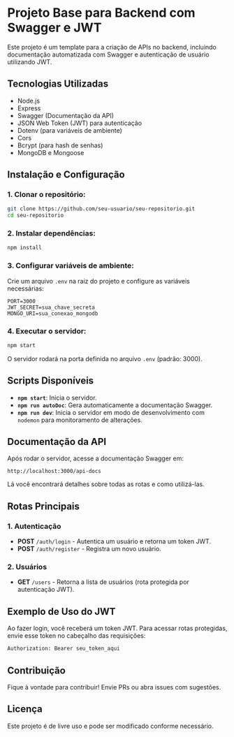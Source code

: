# Projeto Base para Backend com Swagger e JWT

Este projeto é um template para a criação de APIs no backend, incluindo documentação automatizada com Swagger e autenticação de usuário utilizando JWT.

## Tecnologias Utilizadas

- Node.js
- Express
- Swagger (Documentação da API)
- JSON Web Token (JWT) para autenticação
- Dotenv (para variáveis de ambiente)
- Cors
- Bcrypt (para hash de senhas)
- MongoDB e Mongoose

## Instalação e Configuração

### 1. Clonar o repositório:
```sh
git clone https://github.com/seu-usuario/seu-repositorio.git
cd seu-repositorio
```

### 2. Instalar dependências:
```sh
npm install
```

### 3. Configurar variáveis de ambiente:
Crie um arquivo `.env` na raiz do projeto e configure as variáveis necessárias:
```env
PORT=3000
JWT_SECRET=sua_chave_secreta
MONGO_URI=sua_conexao_mongodb
```

### 4. Executar o servidor:
```sh
npm start
```
O servidor rodará na porta definida no arquivo `.env` (padrão: 3000).

## Scripts Disponíveis

- **`npm start`**: Inicia o servidor.
- **`npm run autoDoc`**: Gera automaticamente a documentação Swagger.
- **`npm run dev`**: Inicia o servidor em modo de desenvolvimento com `nodemon` para monitoramento de alterações.

## Documentação da API

Após rodar o servidor, acesse a documentação Swagger em:
```
http://localhost:3000/api-docs
```
Lá você encontrará detalhes sobre todas as rotas e como utilizá-las.

## Rotas Principais

### 1. Autenticação
- **POST** `/auth/login` - Autentica um usuário e retorna um token JWT.
- **POST** `/auth/register` - Registra um novo usuário.

### 2. Usuários
- **GET** `/users` - Retorna a lista de usuários (rota protegida por autenticação JWT).

## Exemplo de Uso do JWT

Ao fazer login, você receberá um token JWT. Para acessar rotas protegidas, envie esse token no cabeçalho das requisições:
```sh
Authorization: Bearer seu_token_aqui
```

## Contribuição
Fique à vontade para contribuir! Envie PRs ou abra issues com sugestões.

## Licença
Este projeto é de livre uso e pode ser modificado conforme necessário.

